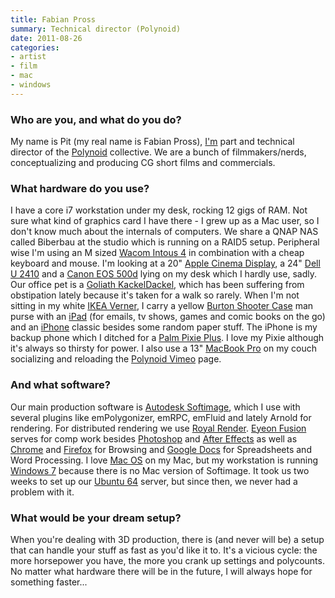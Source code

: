 ```yaml
---
title: Fabian Pross
summary: Technical director (Polynoid)
date: 2011-08-26
categories:
- artist
- film
- mac
- windows
---
```


### Who are you, and what do you do?

My name is Pit (my real name is Fabian Pross), [I'm](http://www.monophyl.com/ "The Monophyl site.") part and technical director of the [Polynoid](http://www.polynoid.tv/ "The Polynoid site.") collective. We are a bunch of filmmakers/nerds, conceptualizing and producing CG short films and commercials.

### What hardware do you use?

I have a core i7 workstation under my desk, rocking 12 gigs of RAM. Not sure what kind of graphics card I have there - I grew up as a Mac user, so I don't know much about the internals of computers. We share a QNAP NAS called Biberbau at the studio which is running on a RAID5 setup. Peripheral wise I'm using an M sized [Wacom Intous 4][intuos] in combination with a cheap keyboard and mouse. I'm looking at a 20" [Apple Cinema Display][cinema-display], a 24" [Dell U 2410][2410] and a [Canon EOS 500d][eos-500d] lying on my desk which I hardly use, sadly. Our office pet is a [Goliath KackelDackel][kackel-dackel], which has been suffering from obstipation lately because it's taken for a walk so rarely. When I'm not sitting in my white [IKEA Verner][verner], I carry a yellow [Burton Shooter Case][shooter-case] man purse with an [iPad][] (for emails, tv shows, games and comic books on the go) and an [iPhone][] classic besides some random paper stuff. The iPhone is my backup phone which I ditched for a [Palm Pixie Plus][pixie-plus]. I love my Pixie although it's always so thirsty for power. I also use a 13" [MacBook Pro][macbook-pro] on my couch socializing and reloading the [Polynoid Vimeo](http://vimeo.com/polynoid "The Polynoid page on Vimeo.") page.

### And what software?

Our main production software is [Autodesk Softimage][softimage], which I use with several plugins like emPolygonizer, emRPC, emFluid and lately Arnold for rendering. For distributed rendering we use [Royal Render][royal-render]. [Eyeon Fusion][fusion] serves for comp work besides [Photoshop][] and [After Effects][after-effects] as well as [Chrome][] and [Firefox][] for Browsing and [Google Docs][google-docs] for Spreadsheets and Word Processing. I love [Mac OS][macos] on my Mac, but my workstation is running [Windows 7][windows-7] because there is no Mac version of Softimage. It took us two weeks to set up our [Ubuntu 64][ubuntu-server] server, but since then, we never had a problem with it.

### What would be your dream setup?

When you're dealing with 3D production, there is (and never will be) a setup that can handle your stuff as fast as you'd like it to. It's a vicious cycle: the more horsepower you have, the more you crank up settings and polycounts. No matter what hardware there will be in the future, I will always hope for something faster...

[2410]: https://www.amazon.com/Dell-UltraSharp-Widescreen-Performance-DisplayPort/dp/B00302DNZ4 "A 24 inch LCD monitor."
[after-effects]: https://www.adobe.com/products/aftereffects.html "Motion graphics and video editing software."
[chrome]: https://www.google.com/intl/en/chrome/browser/ "A WebKit-based browser, where each tab runs in its own thread."
[cinema-display]: https://en.wikipedia.org/wiki/Apple_Cinema_Display "An LCD display."
[eos-500d]: https://en.wikipedia.org/wiki/Canon_EOS_500D "A 15.1 megapixel DSLR."
[firefox]: https://www.mozilla.org/en-US/firefox/new/ "A cross-platform open-source web browser."
[fusion]: https://www.blackmagicdesign.com/products/fusion "VFX production software."
[google-docs]: https://en.wikipedia.org/wiki/Google_Docs "A web-based office suite."
[intuos]: https://www.wacom.com/en-us/products/pen-tablets/intuos "A pen tablet."
[ipad]: https://www.apple.com/ipad/ "A tablet device."
[iphone]: https://en.wikipedia.org/wiki/IPhone_(1st_generation) "A smartphone."
[kackel-dackel]: https://www.amazon.de/Goliath-Toys-30594-30591006-Kackel/dp/B003CJJE4Y "It's a toy dog that poops. Really."
[macbook-pro]: https://www.apple.com/macbook-pro/ "A laptop."
[macos]: https://en.wikipedia.org/wiki/MacOS "An operating system for Mac hardware."
[photoshop]: https://www.adobe.com/products/photoshop.html "A bitmap image editor."
[pixie-plus]: https://www.gsmarena.com/palm_pixi_plus-3250.php "A WebOS-based smartphone."
[royal-render]: http://www.royalrender.de/ "Software for organising rendering jobs on rendering farms."
[shooter-case]: https://www.burton.com/mens-bags-luggage-packs-shooter-case/256170,default,pd.html "A camera bag."
[softimage]: https://www.autodesk.com/products/softimage/overview "3D character animation software."
[ubuntu-server]: https://www.ubuntu.com/server "A server version of Ubuntu."
[verner]: http://furniture.about.com/od/furniturebytheroom/gr/IKEA_verner.htm "An office chair."
[windows-7]: https://en.wikipedia.org/wiki/Windows_7 "An operating system."
